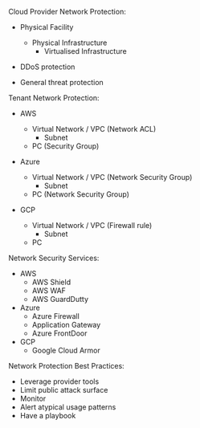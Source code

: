 Cloud Provider Network Protection:
- Physical Facility
	- Physical Infrastructure
		- Virtualised Infrastructure

- DDoS protection
- General threat protection

Tenant Network Protection:
- AWS
	- Virtual Network / VPC (Network ACL)
		- Subnet
	- PC (Security Group)

- Azure
	- Virtual Network / VPC (Network Security Group)
		- Subnet
	-  PC (Network Security Group)

- GCP
	- Virtual Network / VPC (Firewall rule)
		- Subnet
	-  PC

Network Security Services:
- AWS
	- AWS Shield
	- AWS WAF
	- AWS GuardDutty
- Azure
	- Azure Firewall
	- Application Gateway
	- Azure FrontDoor
- GCP
	- Google Cloud Armor

Network Protection Best Practices:
- Leverage provider tools
- Limit public attack surface
- Monitor
- Alert atypical usage patterns
- Have a playbook
